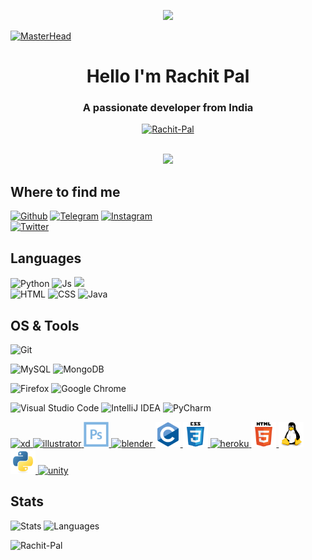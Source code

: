 <!--- Animated Name --->

<p align="center">
  <img src="https://readme-typing-svg.herokuapp.com/?lines=Hello+Fellas;I'm+Rachit+Pal&font=Fira%20Code&center=true&width=380&height=50">
</p>


<!--- Develpoer Image & Name --->

[![MasterHead](https://telegra.ph/file/b253448954f17b31fe59d.gif)](https://rachit-pal.io)
<h1 align="center">Hello I'm Rachit Pal</h1>
<h3 align="center">A passionate developer from India</h3>

<!--- Social Media Details

<p align="left"> <a href="https://twitter.com/rachitkrpal" target="blank"><img src="https://img.shields.io/twitter/follow/rachitkrpal?logo=twitter&style=for-the-badge" alt="rachitkrpal" /></a> </p>

- I’m currently learning **C++**

<h3 align="left">Connect with me:</h3>
<p align="left">
<a href="https://twitter.com/rachitkrpal" target="blank"><img align="center" src="https://raw.githubusercontent.com/rahuldkjain/github-profile-readme-generator/master/src/images/icons/Social/twitter.svg" alt="rachitkrpal" height="30" width="40" /></a>
<a href="https://instagram.com/rachitkrpal" target="blank"><img align="center" src="https://raw.githubusercontent.com/rahuldkjain/github-profile-readme-generator/master/src/images/icons/Social/instagram.svg" alt="rachitkrpal" height="30" width="40" /></a>
</p>
--->

<p align="center"> <a href="https://github.com/ryo-ma/github-profile-trophy"><img src="https://github-profile-trophy.vercel.app/?username=Rachit-Pal" alt="Rachit-Pal" /></a> </p>

<p align="center">
  <br>
  <a href="https://github.com/Ashutosh00710/github-readme-activity-graph">
    <img src="https://activity-graph.herokuapp.com/graph?username=Rachit-Pal&theme=react-dark&hide_border=true">
  </a>
</p>


## Where to find me

[![Github](https://img.shields.io/badge/-Github-181717?style=for-the-badge&logo=Github&logoColor=white)](https://github.com/Rachit-Pal)
[![Telegram](https://img.shields.io/badge/Telegram-2CA5E0?style=for-the-badge&logo=telegram&logoColor=white)](https://t.me/Saltam4)
[![Instagram](https://img.shields.io/badge/Instagram-E4405F?style=for-the-badge&logo=instagram&logoColor=white)](https://instagram.com/rachitkrpal) <br>
[![Twitter](https://img.shields.io/badge/Twitter-1DA1F2?style=for-the-badge&logo=twitter&logoColor=white)](https://tiwtter.com/rachitkrpal)

## Languages

![Python](https://img.shields.io/badge/Python-3776AB?style=for-the-badge&logo=python&logoColor=white)
![Js](https://img.shields.io/badge/JavaScript-323330?style=for-the-badge&logo=javascript&logoColor=F7DF1E)
<a href="https://www.cplusplus.com/doc/tutorial/">
    <img src="https://img.shields.io/badge/C%2B%2B-00599C?style=for-the-badge&logo=C%2B%2B&logoColor=white">
  </a> <br>
![HTML](https://img.shields.io/badge/HTML5-E34F26?style=for-the-badge&logo=html5&logoColor=white)
![CSS](https://img.shields.io/badge/CSS3-1572B6?style=for-the-badge&logo=css3&logoColor=white)
![Java](https://img.shields.io/badge/Java-ED8B00?style=for-the-badge&logo=java&logoColor=white)


## OS & Tools

![Git](https://img.shields.io/badge/Git-F05032?style=for-the-badge&logo=git&logoColor=white)

![MySQL](https://img.shields.io/badge/MySQL-00000F?style=for-the-badge&logo=mysql&logoColor=white)
![MongoDB](https://img.shields.io/badge/MongoDB-4EA94B?style=for-the-badge&logo=mongodb&logoColor=white)

![Firefox](https://img.shields.io/badge/Firefox_Browser-FF7139?style=for-the-badge&logo=Firefox-Browser&logoColor=white)
![Google Chrome](https://img.shields.io/badge/Google%20Chrome-4285F4?style=for-the-badge&logo=GoogleChrome&logoColor=white)

![Visual Studio Code](https://img.shields.io/badge/Visual%20Studio%20Code-0078d7.svg?style=for-the-badge&logo=visual-studio-code&logoColor=white)
![IntelliJ IDEA](https://img.shields.io/badge/IntelliJIDEA-000000.svg?style=for-the-badge&logo=intellij-idea&logoColor=white)
![PyCharm](https://img.shields.io/badge/pycharm-143?style=for-the-badge&logo=pycharm&logoColor=black&color=black&labelColor=green)

<a href="https://www.adobe.com/products/xd.html" target="_blank" rel="noreferrer"><img src="https://cdn.worldvectorlogo.com/logos/adobe-xd.svg" alt="xd" width="40" height="40"/> </a>
<a href="https://www.adobe.com/in/products/illustrator.html" target="_blank" rel="noreferrer"><img src="https://www.vectorlogo.zone/logos/adobe_illustrator/adobe_illustrator-icon.svg" alt="illustrator" width="40" height="40"/> </a>
<a href="https://www.photoshop.com/en" target="_blank" rel="noreferrer"> <img src="https://raw.githubusercontent.com/devicons/devicon/master/icons/photoshop/photoshop-line.svg" alt="photoshop" width="40" height="40"/> </a>
<a href="https://www.blender.org/" target="_blank" rel="noreferrer"><img src="https://download.blender.org/branding/community/blender_community_badge_white.svg" alt="blender" width="40" height="40"/> </a>
<a href="https://www.cprogramming.com/" target="_blank" rel="noreferrer"> <img src="https://raw.githubusercontent.com/devicons/devicon/master/icons/c/c-original.svg" alt="c" width="40" height="40"/> </a>
<a href="https://www.w3schools.com/css/" target="_blank" rel="noreferrer"> <img src="https://raw.githubusercontent.com/devicons/devicon/master/icons/css3/css3-original-wordmark.svg" alt="css3" width="40" height="40"/> </a>
<a href="https://heroku.com" target="_blank" rel="noreferrer"><img src="https://www.vectorlogo.zone/logos/heroku/heroku-icon.svg" alt="heroku" width="40" height="40"/> </a>
<a href="https://www.w3.org/html/" target="_blank" rel="noreferrer"><img src="https://raw.githubusercontent.com/devicons/devicon/master/icons/html5/html5-original-wordmark.svg" alt="html5" width="40" height="40"/> </a>
<a href="https://www.linux.org/" target="_blank" rel="noreferrer"><img src="https://raw.githubusercontent.com/devicons/devicon/master/icons/linux/linux-original.svg" alt="linux" width="40" height="40"/> </a>
<a href="https://www.python.org" target="_blank" rel="noreferrer"> <img src="https://raw.githubusercontent.com/devicons/devicon/master/icons/python/python-original.svg" alt="python" width="40" height="40"/> </a> <a href="https://unity.com/" target="_blank" rel="noreferrer"><img src="https://www.vectorlogo.zone/logos/unity3d/unity3d-icon.svg" alt="unity" width="40" height="40"/> </a>

## Stats

![Stats](https://github-readme-stats.vercel.app/api?username=Rachit-Pal&show_icons=true&count_private=true&hide_border=True&include_all_commits=true&theme=github_dark)  ![Languages](https://github-readme-stats.vercel.app/api/top-langs/?username=Rachit-Pal&layout=compact&theme=github_dark)

<p align="left"> <img src="https://komarev.com/ghpvc/?username=Rachit-Pal&label=Profile%20views&color=0e75b6&style=flat" alt="Rachit-Pal" /></p>
